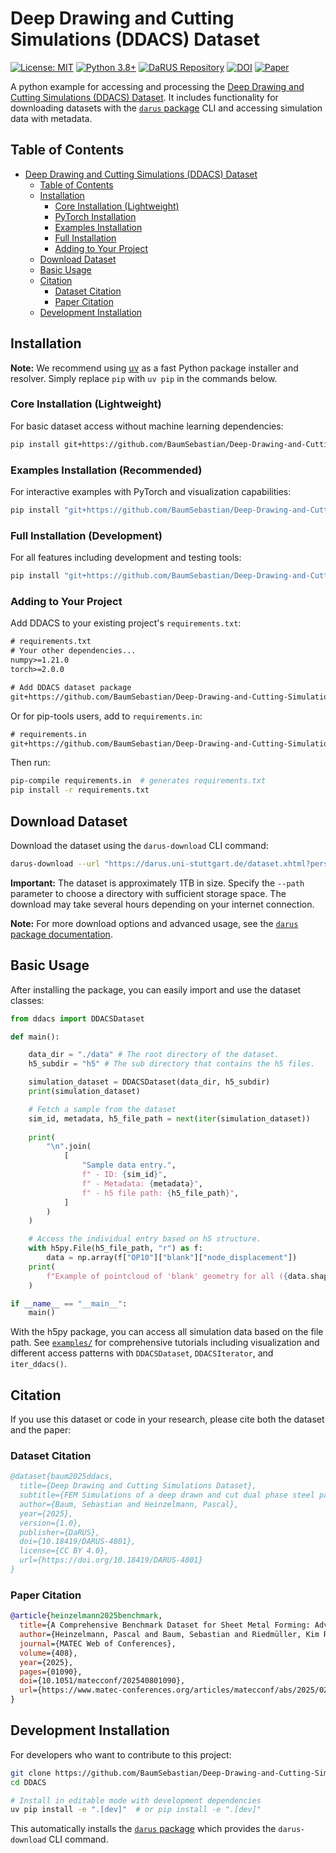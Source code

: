 # Deep Drawing and Cutting Simulations (DDACS) Dataset

[![License: MIT](https://img.shields.io/badge/License-MIT-yellow.svg)](https://opensource.org/licenses/MIT)
[![Python 3.8+](https://img.shields.io/badge/python-3.8+-blue.svg)](https://www.python.org/downloads/)
[![DaRUS Repository](https://img.shields.io/badge/repository-DaRUS-green.svg)](https://darus.uni-stuttgart.de/dataset.xhtml?persistentId=doi:10.18419/DARUS-4801)
[![DOI](https://img.shields.io/badge/DOI-10.18419%2FDARUS--4801-blue.svg)](https://doi.org/10.18419/DARUS-4801)
[![Paper](https://img.shields.io/badge/paper-MATEC%20Web%20Conf.-red.svg)](https://www.matec-conferences.org/articles/matecconf/abs/2025/02/matecconf_iddrg2025_01090/matecconf_iddrg2025_01090.html)

A python example for accessing and processing the [Deep Drawing and Cutting Simulations (DDACS) Dataset](https://darus.uni-stuttgart.de/dataset.xhtml?persistentId=doi:10.18419/DARUS-4801).
It includes functionality for downloading datasets with the [`darus` package](https://github.com/BaumSebastian/DaRUS-Dataset-Interaction) CLI and accessing simulation data with metadata.

## Table of Contents
- [Deep Drawing and Cutting Simulations (DDACS) Dataset](#deep-drawing-and-cutting-simulations-ddacs-dataset)
  - [Table of Contents](#table-of-contents)
  - [Installation](#installation)
    - [Core Installation (Lightweight)](#core-installation-lightweight)
    - [PyTorch Installation](#pytorch-installation)
    - [Examples Installation](#examples-installation)
    - [Full Installation](#full-installation)
    - [Adding to Your Project](#adding-to-your-project)
  - [Download Dataset](#download-dataset)
  - [Basic Usage](#basic-usage)
  - [Citation](#citation)
    - [Dataset Citation](#dataset-citation)
    - [Paper Citation](#paper-citation)
  - [Development Installation](#development-installation)

## Installation

**Note:** We recommend using [uv](https://docs.astral.sh/uv/) as a fast Python package installer and resolver. Simply replace `pip` with `uv pip` in the commands below.

### Core Installation (Lightweight)
For basic dataset access without machine learning dependencies:
```bash
pip install git+https://github.com/BaumSebastian/Deep-Drawing-and-Cutting-Simulations-Dataset.git
```

### Examples Installation (Recommended)
For interactive examples with PyTorch and visualization capabilities:
```bash
pip install "git+https://github.com/BaumSebastian/Deep-Drawing-and-Cutting-Simulations-Dataset.git[examples]"
```

### Full Installation (Development)
For all features including development and testing tools:
```bash
pip install "git+https://github.com/BaumSebastian/Deep-Drawing-and-Cutting-Simulations-Dataset.git[full]"
```

### Adding to Your Project

Add DDACS to your existing project's `requirements.txt`:

```txt
# requirements.txt
# Your other dependencies...
numpy>=1.21.0
torch>=2.0.0

# Add DDACS dataset package
git+https://github.com/BaumSebastian/Deep-Drawing-and-Cutting-Simulations-Dataset.git[pytorch]
```

Or for pip-tools users, add to `requirements.in`:
```txt
# requirements.in  
git+https://github.com/BaumSebastian/Deep-Drawing-and-Cutting-Simulations-Dataset.git[pytorch]
```

Then run:
```bash
pip-compile requirements.in  # generates requirements.txt
pip install -r requirements.txt
```

## Download Dataset
Download the dataset using the `darus-download` CLI command:

```bash
darus-download --url "https://darus.uni-stuttgart.de/dataset.xhtml?persistentId=doi:10.18419/DARUS-4801" --path "./data"
```

**Important:** The dataset is approximately 1TB in size. Specify the `--path` parameter to choose a directory with sufficient storage space. The download may take several hours depending on your internet connection.

**Note:** For more download options and advanced usage, see the [`darus` package documentation](https://github.com/BaumSebastian/DaRUS-Dataset-Interaction).

## Basic Usage

After installing the package, you can easily import and use the dataset classes:

```python
from ddacs import DDACSDataset

def main():

    data_dir = "./data" # The root directory of the dataset.
    h5_subdir = "h5" # The sub directory that contains the h5 files.

    simulation_dataset = DDACSDataset(data_dir, h5_subdir)
    print(simulation_dataset)

    # Fetch a sample from the dataset
    sim_id, metadata, h5_file_path = next(iter(simulation_dataset))
    
    print(
        "\n".join(
            [
                "Sample data entry.",
                f" - ID: {sim_id}",
                f" - Metadata: {metadata}",
                f" - h5 file path: {h5_file_path}",
            ]
        )
    )

    # Access the individual entry based on h5 structure.
    with h5py.File(h5_file_path, "r") as f:
        data = np.array(f["OP10"]["blank"]["node_displacement"])
    print(
        f"Example of pointcloud of 'blank' geometry for all ({data.shape[0]}) timesteps {data.shape}"
    )

if __name__ == "__main__":
    main()
```
With the h5py package, you can access all simulation data based on the file path. See [`examples/`](./examples/) for comprehensive tutorials including visualization and different access patterns with `DDACSDataset`, `DDACSIterator`, and `iter_ddacs()`.

## Citation

If you use this dataset or code in your research, please cite both the dataset and the paper:

### Dataset Citation
```bibtex
@dataset{baum2025ddacs,
  title={Deep Drawing and Cutting Simulations Dataset},
  subtitle={FEM Simulations of a deep drawn and cut dual phase steel part},
  author={Baum, Sebastian and Heinzelmann, Pascal},
  year={2025},
  version={1.0},
  publisher={DaRUS},
  doi={10.18419/DARUS-4801},
  license={CC BY 4.0},
  url={https://doi.org/10.18419/DARUS-4801}
}
```

### Paper Citation
```bibtex
@article{heinzelmann2025benchmark,
  title={A Comprehensive Benchmark Dataset for Sheet Metal Forming: Advancing Machine Learning and Surrogate Modelling in Process Simulations},
  author={Heinzelmann, Pascal and Baum, Sebastian and Riedmüller, Kim Rouven and Liewald, Mathias and Weyrich, Michael},
  journal={MATEC Web of Conferences},
  volume={408},
  year={2025},
  pages={01090},
  doi={10.1051/matecconf/202540801090},
  url={https://www.matec-conferences.org/articles/matecconf/abs/2025/02/matecconf_iddrg2025_01090/matecconf_iddrg2025_01090.html}
}
```

## Development Installation

For developers who want to contribute to this project:

```bash
git clone https://github.com/BaumSebastian/Deep-Drawing-and-Cutting-Simulations-Dataset.git DDACS
cd DDACS

# Install in editable mode with development dependencies
uv pip install -e ".[dev]"  # or pip install -e ".[dev]"
```

This automatically installs the [`darus` package](https://github.com/BaumSebastian/DaRUS-Dataset-Interaction) which provides the `darus-download` CLI command.
